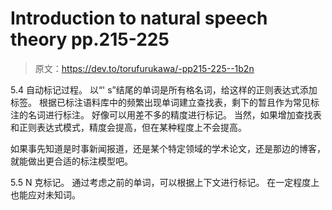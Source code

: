 # Introduction to natural speech theory pp.215-225

> 原文：<https://dev.to/torufurukawa/-pp215-225--1b2n>

5.4 自动标记过程。 以“' s”结尾的单词是所有格名词，给这样的正则表达式添加标签。 根据已标注语料库中的频繁出现单词建立查找表，剩下的暂且作为常见标注的名词进行标注。 好像可以用差不多的精度进行标记。 当然，如果增加查找表和正则表达式模式，精度会提高，但在某种程度上不会提高。

如果事先知道是时事新闻报道，还是某个特定领域的学术论文，还是那边的博客，就能做出更合适的标注模型吧。

5.5 N 克标记。 通过考虑之前的单词，可以根据上下文进行标记。 在一定程度上也能应对未知词。